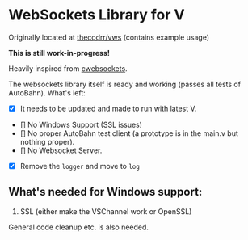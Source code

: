 # WebSockets Library for V

Originally located at [thecodrr/vws](https://github.com/thecodrr/vws) (contains example usage)

**This is still work-in-progress!**

Heavily inspired from [cwebsockets](https://github.com/jeremyhahn/cwebsocket).

The websockets library itself is ready and working (passes all tests of AutoBahn). What's left:
 * [x] It needs to be updated and made to run with latest V.
 * [] No Windows Support (SSL issues)
 * [] No proper AutoBahn test client (a prototype is in the main.v but nothing proper).
 * [] No Websocket Server.
 * [x] Remove the `logger` and move to `log`

## What's needed for Windows support:

1. SSL (either make the VSChannel work or OpenSSL)

General code cleanup etc. is also needed.
